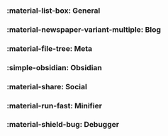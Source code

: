 ### :material-list-box: General

### :material-newspaper-variant-multiple: Blog

### :material-file-tree: Meta

### :simple-obsidian: Obsidian

### :material-share: Social

### :material-run-fast: Minifier

### :material-shield-bug: Debugger
